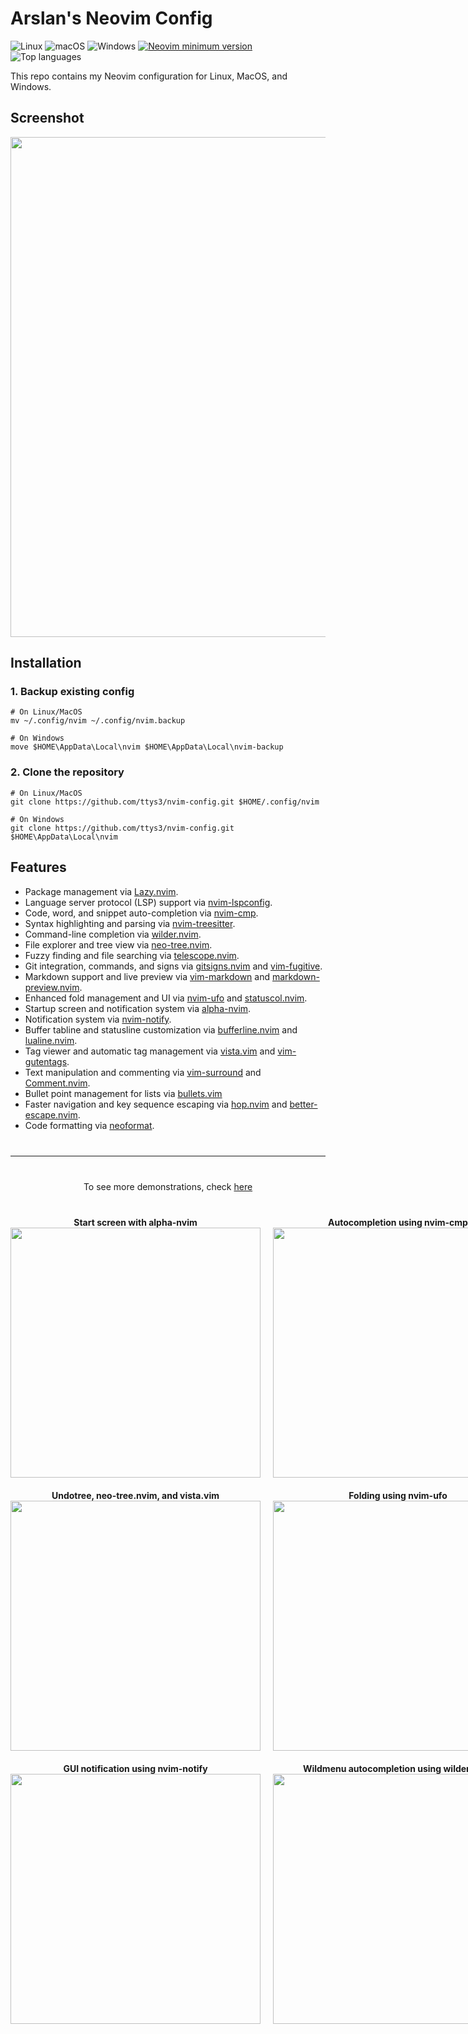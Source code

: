 # Arslan's Neovim Config
<p>
    <a>
      <img alt="Linux" src="https://img.shields.io/badge/Linux-%23.svg?style=flat-square&logo=linux&color=FCC624&logoColor=black" />
    </a>
    <a>
      <img alt="macOS" src="https://img.shields.io/badge/macOS-%23.svg?style=flat-square&logo=apple&color=000000&logoColor=white" />
    </a>
    <a>
      <img alt="Windows" src="https://img.shields.io/badge/Windows-%23.svg?style=flat-square&logo=windows&color=0078D6&logoColor=white" />
    </a>
    <a href="https://github.com/neovim/neovim/releases/tag/stable">
      <img src="https://img.shields.io/badge/Neovim-0.10.4-blueviolet.svg?style=flat-square&logo=Neovim&logoColor=green" alt="Neovim minimum version"/>
    </a>
    <a>
      <img src="https://img.shields.io/github/languages/top/arslanarkananta/nvim-config" alt="Top languages"/>
    </a>
</p>
This repo contains my Neovim configuration for Linux, MacOS, and Windows.

## Screenshot

<p align="center">
    <img src="https://github.com/user-attachments/assets/c2dcaf28-16f7-4886-a9d1-9e2f912d5935" width="800">
</p>

## Installation

### 1. Backup existing config
```shell
# On Linux/MacOS
mv ~/.config/nvim ~/.config/nvim.backup

# On Windows
move $HOME\AppData\Local\nvim $HOME\AppData\Local\nvim-backup
```

### 2. Clone the repository
```shell
# On Linux/MacOS
git clone https://github.com/ttys3/nvim-config.git $HOME/.config/nvim

# On Windows
git clone https://github.com/ttys3/nvim-config.git $HOME\AppData\Local\nvim
```

## Features
+ Package management via [Lazy.nvim](https://github.com/folke/lazy.nvim).
+ Language server protocol (LSP) support via [nvim-lspconfig](https://github.com/neovim/nvim-lspconfig).
+ Code, word, and snippet auto-completion via [nvim-cmp](https://github.com/hrsh7th/nvim-cmp).
+ Syntax highlighting and parsing via [nvim-treesitter](https://github.com/nvim-treesitter/nvim-treesitter).  
+ Command-line completion via [wilder.nvim](https://github.com/gelguy/wilder.nvim).  
+ File explorer and tree view via [neo-tree.nvim](https://github.com/nvim-neo-tree/neo-tree.nvim).  
+ Fuzzy finding and file searching via [telescope.nvim](https://github.com/nvim-telescope/telescope.nvim).
+ Git integration, commands, and signs via [gitsigns.nvim](https://github.com/lewis6991/gitsigns.nvim) and [vim-fugitive](https://github.com/tpope/vim-fugitive).
+ Markdown support and live preview via [vim-markdown](https://github.com/preservim/vim-markdown) and [markdown-preview.nvim](https://github.com/iamcco/markdown-preview.nvim).
+ Enhanced fold management and UI via [nvim-ufo](https://github.com/kevinhwang91/nvim-ufo) and [statuscol.nvim](https://github.com/luukvbaal/statuscol.nvim).
+ Startup screen and notification system via [alpha-nvim](https://github.com/goolord/alpha-nvim).
+ Notification system via [nvim-notify](https://github.com/rcarriga/nvim-notify).
+ Buffer tabline and statusline customization via [bufferline.nvim](https://github.com/akinsho/bufferline.nvim) and [lualine.nvim](https://github.com/nvim-lualine/lualine.nvim).
+ Tag viewer and automatic tag management via [vista.vim](https://github.com/liuchengxu/vista.vim) and [vim-gutentags](https://github.com/ludovicchabant/vim-gutentags).
+ Text manipulation and commenting via [vim-surround](https://github.com/tpope/vim-surround) and [Comment.nvim](https://github.com/numToStr/Comment.nvim).
+ Bullet point management for lists via [bullets.vim](https://github.com/dkarter/bullets.vim)
+ Faster navigation and key sequence escaping via [hop.nvim](https://github.com/phaazon/hop.nvim) and [better-escape.nvim](https://github.com/max397574/better-escape.nvim).
+ Code formatting via [neoformat](https://github.com/sbdchd/neoformat). 

<hr style="margin: 40px 0;">
<p style="text-align: center;">To see more demonstrations, check <a href="https://github.com/arslanarkananta/nvim-config/issues/7">here</a></p>
<div style="display: grid; grid-template-columns: repeat(2, 1fr); gap: 20px; align-items: center; text-align: center; margin-top: 40px;">

<div style="text-align: center;">
    <strong>Start screen with alpha-nvim</strong><br>
    <img src="https://github.com/user-attachments/assets/e3746f2e-66ea-47ed-88b9-f353bf6c75d8" width="400">
</div>

<div style="text-align: center;">
    <strong>Autocompletion using nvim-cmp</strong><br>
    <img src="https://github.com/user-attachments/assets/692cafdd-9ed6-4950-bf2f-7f102f07896c" width="400">
</div>

<div style="text-align: center;">
    <strong>Undotree, neo-tree.nvim, and vista.vim</strong><br>
    <img src="https://github.com/user-attachments/assets/59bf7d68-946a-462d-a90b-54efc9389f51" width="400">
</div>

<div style="text-align: center;">
    <strong>Folding using nvim-ufo</strong><br>
    <img src="https://github.com/user-attachments/assets/8decbac4-3cfe-490f-bb75-82aea5028073" width="400">
</div>

<div style="text-align: center;">
    <strong>GUI notification using nvim-notify</strong><br>
    <img src="https://github.com/user-attachments/assets/d1645fec-4e28-4cbd-ad77-8a4395d36d1c" width="400">
</div>

<div style="text-align: center;">
    <strong>Wildmenu autocompletion using wilder.nvim</strong><br>
    <img src="https://github.com/user-attachments/assets/ecf8d254-89ed-4254-8d53-4e2a4caa48f4" width="400">
</div>

</div>


